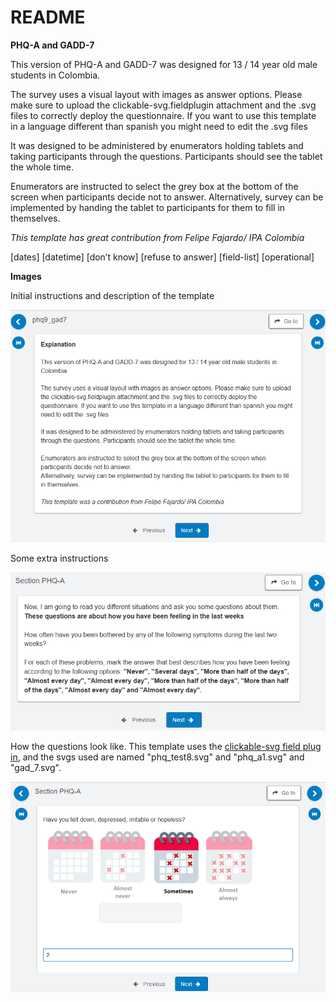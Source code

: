 # README

**PHQ-A and GADD-7**

This version of PHQ-A and GADD-7 was designed for 13 / 14 year old male students in Colombia. 

The survey uses a visual layout with images as answer options. Please make sure to upload the clickable-svg.fieldplugin attachment and the .svg files to correctly deploy the questionnaire. If you want to use this template in a language different than spanish you might need to edit the .svg files

It was designed to be administered by enumerators holding tablets and taking participants through the questions. Participants should see the tablet the whole time. 

Enumerators are instructed to select the grey box at the bottom of the screen when participants decide not to answer.
Alternatively, survey can be implemented by handing the tablet to participants for them to fill in themselves. 

*This template has great contribution from Felipe Fajardo/ IPA Colombia*

[dates] [datetime] [don’t know] [refuse to answer] [field-list] [operational]

**Images**

Initial instructions and description of the template

<img src="https://github.com/PovertyAction/SurveyCTO-Templates/blob/master/PHQ-A and GADD-7/phq_a1.png" width="600" />

Some extra instructions

<img src="https://github.com/PovertyAction/SurveyCTO-Templates/blob/master/PHQ-A and GADD-7/phq_a2.png" width="600" />

How the questions look like. This template uses the [clickable-svg field plug in](https://github.com/surveycto/clickable-svg/tree/master), and the svgs used are named "phq_test8.svg" and "phq_a1.svg" and "gad_7.svg".

<img src="https://github.com/PovertyAction/SurveyCTO-Templates/blob/master/PHQ-A and GADD-7/phq_a3.png" width="600" />
